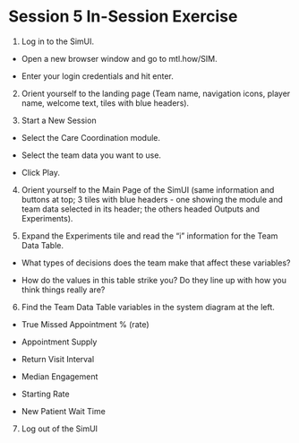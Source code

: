 # Session 5 In-Session Exercise

1. Log in to the SimUI.

+ Open a new browser window and go to mtl.how/SIM.

+ Enter your login credentials and hit enter.

2. Orient yourself to the landing page (Team name, navigation icons, player name, welcome text, tiles with blue headers).

3. Start a New Session

+ Select the Care Coordination module. 

+ Select the team data you want to use.

+ Click Play.

4. Orient yourself to the Main Page of the SimUI (same information and buttons at top; 3 tiles with blue headers - one showing the module and team data selected in its header; the others headed Outputs and Experiments).

5. Expand the Experiments tile and read the “i” information for the Team Data Table.

+ What types of decisions does the team make that affect these variables?

+ How do the values in this table strike you? Do they line up with how you think things really are?

6. Find the Team Data Table variables in the system diagram at the left.

+ True Missed Appointment % (rate)

+ Appointment Supply

+ Return Visit Interval

+ Median Engagement	

+ Starting Rate

+ New Patient Wait Time

7. Log out of the SimUI
